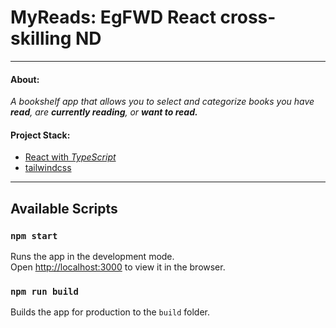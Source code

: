 # MyReads: EgFWD React cross-skilling ND

---

#### About:

_A bookshelf app that allows you to select and categorize books you have **read**, are **currently reading**, or **want to read.**_

#### Project Stack:

- [React with _TypeScript_](https://create-react-app.dev/docs/adding-typescript/#:~:text=npx%20create%2Dreact,Copy)
- [tailwindcss](https://tailwindcss.com/)

---

## Available Scripts

### `npm start`

Runs the app in the development mode.\
Open [http://localhost:3000](http://localhost:3000) to view it in the browser.

### `npm run build`

Builds the app for production to the `build` folder.
